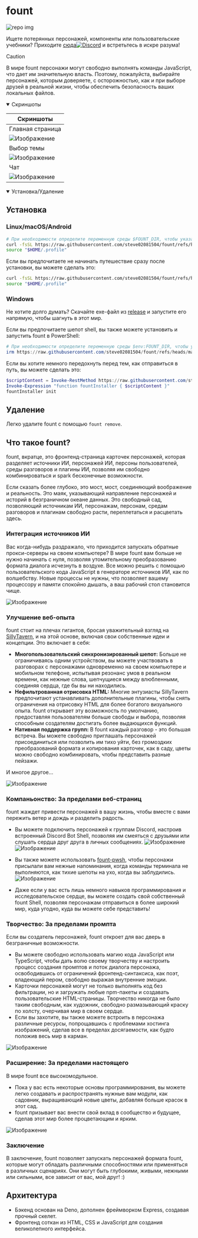 # fount

![repo img](https://repository-images.githubusercontent.com/862251163/3b57d9ea-ab18-4b70-b11d-f74c764016aa)

Ищете потерянных персонажей, компоненты или пользовательские учебники?
Приходите [сюда![Discord](https://img.shields.io/discord/1288934771153440768)](https://discord.gg/GtR9Quzq2v) и встретьтесь в искре разума!

> [!CAUTION]
>
> В мире fount персонажи могут свободно выполнять команды JavaScript, что дает им значительную власть. Поэтому, пожалуйста, выбирайте персонажей, которым доверяете, с осторожностью, как и при выборе друзей в реальной жизни, чтобы обеспечить безопасность ваших локальных файлов.

<details open>
<summary>Скриншоты</summary>

|Скриншоты|
|----|
|Главная страница|
|![Изображение](https://github.com/user-attachments/assets/c1954a7a-6c73-4fb0-bd12-f790a038bd0e)|
|Выбор темы|
|![Изображение](https://github.com/user-attachments/assets/94bd4cbb-8c66-4bc6-83eb-14c925a37074)|
|Чат|
|![Изображение](https://github.com/user-attachments/assets/eea1cc7c-d258-4a2d-b16f-12815a88811d)|

</details>

<details open>
<summary>Установка/Удаление</summary>

## Установка

### Linux/macOS/Android

```bash
# При необходимости определите переменную среды $FOUNT_DIR, чтобы указать каталог fount
curl -fsSL https://raw.githubusercontent.com/steve02081504/fount/refs/heads/master/src/runner/main.sh | bash
source "$HOME/.profile"
```

Если вы предпочитаете не начинать путешествие сразу после установки, вы можете сделать это:

```bash
curl -fsSL https://raw.githubusercontent.com/steve02081504/fount/refs/heads/master/src/runner/main.sh | bash -s init
source "$HOME/.profile"
```

### Windows

Не хотите долго думать? Скачайте exe-файл из [release](https://github.com/steve02081504/fount/releases) и запустите его напрямую, чтобы шагнуть в этот мир.

Если вы предпочитаете шепот shell, вы также можете установить и запустить fount в PowerShell:

```powershell
# При необходимости определите переменную среды $env:FOUNT_DIR, чтобы указать каталог fount
irm https://raw.githubusercontent.com/steve02081504/fount/refs/heads/master/src/runner/main.ps1 | iex
```

Если вы хотите немного передохнуть перед тем, как отправиться в путь, вы можете сделать это:

```powershell
$scriptContent = Invoke-RestMethod https://raw.githubusercontent.com/steve02081504/fount/refs/heads/master/src/runner/main.ps1
Invoke-Expression "function fountInstaller { $scriptContent }"
fountInstaller init
```

## Удаление

Легко удалите fount с помощью `fount remove`.

</details>

## Что такое fount?

fount, вкратце, это фронтенд-страница карточек персонажей, которая разделяет источники ИИ, персонажей ИИ, персоны пользователей, среды разговоров и плагины ИИ, позволяя им свободно комбинироваться и spark бесконечные возможности.

Если сказать более глубоко, это мост, мост, соединяющий воображение и реальность.
Это маяк, указывающий направление персонажей и историй в безграничном океане данных.
Это свободный сад, позволяющий источникам ИИ, персонажам, персонам, средам разговоров и плагинам свободно расти, переплетаться и расцветать здесь.

### Интеграция источников ИИ

Вас когда-нибудь раздражало, что приходится запускать обратные прокси-серверы на своем компьютере?
В мире fount вам больше не нужно начинать с нуля, позволяя утомительному преобразованию формата диалога исчезнуть в воздухе.
Все можно решить с помощью пользовательского кода JavaScript в генераторе источников ИИ, как по волшебству.
Новые процессы не нужны, что позволяет вашему процессору и памяти спокойно дышать, а ваш рабочий стол становится чище.

![Изображение](https://github.com/user-attachments/assets/f283d1de-c531-4b7a-bf43-3cbe0c48b7b9)

### Улучшение веб-опыта

fount стоит на плечах гигантов, бросая уважительный взгляд на [SillyTavern](https://github.com/SillyTavern/SillyTavern), и на этой основе, включая свои собственные идеи и концепции.
Это включает в себя:

- **Многопользовательский синхронизированный шепот:** Больше не ограничиваясь одним устройством, вы можете участвовать в разговорах с персонажами одновременно на своем компьютере и мобильном телефоне, испытывая резонанс умов в реальном времени, как нежные слова, шепчущиеся между влюбленными, соединяя сердца, где бы вы ни находились.
- **Нефильтрованная отрисовка HTML:** Многие энтузиасты SillyTavern предпочитают устанавливать дополнительные плагины, чтобы снять ограничения на отрисовку HTML для более богатого визуального опыта. fount открывает эту возможность по умолчанию, предоставляя пользователям больше свободы и выбора, позволяя способным создателям достигать более выдающихся функций.
- **Нативная поддержка групп:** В fount каждый разговор - это большая встреча. Вы можете свободно приглашать персонажей присоединиться или позволить им тихо уйти, без громоздких преобразований формата и копирования карточек, как в саду, цветы можно свободно комбинировать, чтобы представить разные пейзажи.

И многое другое...

![Изображение](https://github.com/user-attachments/assets/bd1600dc-4612-458b-95ba-c7b019a26390)

### Компаньонство: За пределами веб-страниц

fount жаждет привести персонажей в вашу жизнь, чтобы вместе с вами пережить ветер и дождь и разделить радость.

- Вы можете подключить персонажей к группам Discord, настроив встроенный Discord Bot Shell, позволяя им смеяться с друзьями или слушать сердца друг друга в личных сообщениях.
    ![Изображение](https://github.com/user-attachments/assets/299255c9-eed3-4deb-b433-41b80930cbdb)
    ![Изображение](https://github.com/user-attachments/assets/c9841eba-c010-42a3-afe0-336543ec39a0)

- Вы также можете использовать [fount-pwsh](https://github.com/steve02081504/fount-pwsh), чтобы персонажи присылали вам нежные напоминания, когда команды терминала не выполняются, как тихие шепоты на ухо, когда вы заблудились.
    ![Изображение](https://github.com/user-attachments/assets/93afee48-93d4-42c7-a5e0-b7f5c93bdee9)

- Даже если у вас есть лишь немного навыков программирования и исследовательское сердце, вы можете создать свой собственный fount Shell, позволяя персонажам отправиться в более широкий мир, куда угодно, куда вы можете себе представить!

### Творчество: За пределами промпта

Если вы создатель персонажей, fount откроет для вас дверь в безграничные возможности.

- Вы можете свободно использовать магию кода JavaScript или TypeScript, чтобы дать волю своему творчеству и настроить процесс создания промптов и поток диалога персонажа, освободившись от ограничений фронтенд-синтаксиса, как поэт, владеющий пером, свободно выражая внутренние эмоции.
- Карточки персонажей могут не только выполнять код без фильтрации, но и загружать любые npm-пакеты и создавать пользовательские HTML-страницы. Творчество никогда не было таким свободным, как художник, свободно размазывающий краску по холсту, очерчивая мир в своем сердце.
- Если вы захотите, вы также можете встроить в персонажа различные ресурсы, попрощавшись с проблемами хостинга изображений, сделав все в пределах досягаемости, как будто положив весь мир в карман.

![Изображение](https://github.com/user-attachments/assets/9740cd43-06fd-46c0-a114-e4bd99f13045)

### Расширение: За пределами настоящего

В мире fount все высокомодульное.

- Пока у вас есть некоторые основы программирования, вы можете легко создавать и распространять нужные вам модули, как садовник, выращивающий новые цветы, добавляя больше красок в этот сад.
- fount призывает вас внести свой вклад в сообщество и будущее, сделав этот мир более процветающим и ярким.

![Изображение](https://github.com/user-attachments/assets/8487a04a-7040-4844-81a6-705687856757)

### Заключение

В заключение, fount позволяет запускать персонажей формата fount, которые могут обладать различными способностями или применяться в различных сценариях. Они могут быть глубокими, живыми, нежными или сильными, все зависит от вас, мой друг! :)

## Архитектура

- Бэкенд основан на Deno, дополнен фреймворком Express, создавая прочный скелет.
- Фронтенд соткан из HTML, CSS и JavaScript для создания великолепного интерфейса.
